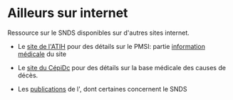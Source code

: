 # Ailleurs sur internet
<!-- SPDX-License-Identifier: MPL-2.0 -->

Ressource sur le SNDS disponibles sur d'autres sites internet.

- Le [site de l'ATIH](https://www.atih.sante.fr) pour des détails sur le PMSI: partie [information médicale](https://www.atih.sante.fr/domaines-d-activites/information-medicale) du site

- Le [site du CépiDc](https://cepidc.inserm.fr/causes-medicales-de-deces/la-base-des-causes-medicales-de-deces)
pour des détails sur la base médicale des causes de décès.

- Les [publications](https://www.irdes.fr/recherche/publications.html) de l'<PreviewPage text="Irdes" link="../glossaire/Irdes.html" />, dont certaines concernent le SNDS





